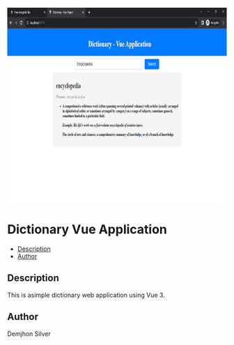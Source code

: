 <p align="center">

<img src="https://raw.githubusercontent.com/demjhonsilver/dictionary-vue-project/main/public/screenshot.png" alt="Logo" width="800" height="450"/>

</p>

<h1>Dictionary Vue Application</h1>

- [Description](#description)
- [Author](#author)



## Description

This is asimple dictionary web application using Vue 3.


## Author


Demjhon Silver



